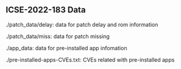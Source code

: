 ## ICSE-2022-183 Data

./patch\_data/delay: data for patch delay and rom information

./patch\_data/miss: data for patch missing

./app\_data: data for pre-installed app infomation

./pre-installed-apps-CVEs.txt: CVEs related with pre-installed apps
